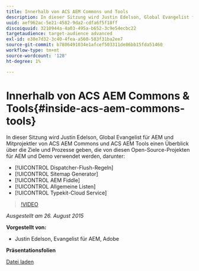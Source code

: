 ```yaml
---
title: Innerhalb von ACS AEM Commons und Tools
description: In dieser Sitzung wird Justin Edelson, Global Evangelist für AEM und Mitprojektler von ACS AEM Commons und ACS AEM Tools einen Überblick über die Ziele und Prozesse geben, die von diesen Open-Source-Projekten für AEM und Demo verwendet werden.
uuid: aef962ac-5e21-4582-9da2-cdfa6f5f18ff
discoiquuid: 3210944a-4a03-495a-b652-3c9e54ecbc22
targetaudience: target-audience advanced
exl-id: e38e7d32-3c40-4fea-a560-583f31ba2ee7
source-git-commit: b7806491034e1afcef503311de86bb15fda51460
workflow-type: tm+mt
source-wordcount: '128'
ht-degree: 1%

---
```


# Innerhalb von ACS AEM Commons &amp; Tools{#inside-acs-aem-commons-tools}

In dieser Sitzung wird Justin Edelson, Global Evangelist für AEM und Mitprojektler von ACS AEM Commons und ACS AEM Tools einen Überblick über die Ziele und Prozesse geben, die von diesen Open-Source-Projekten für AEM und Demo verwendet werden, darunter:

* [!UICONTROL Dispatcher-Flush-Regeln]
* [!UICONTROL Sitemap Generator]
* [!UICONTROL AEM Fiddle]
* [!UICONTROL Allgemeine Listen]
* [!UICONTROL Typekit-Cloud Service]

>[!VIDEO](https://video.tv.adobe.com/v/19374/?quality=9)

*Ausgestellt am 26. August 2015*

**Vorgestellt von:**

* Justin Edelson, Evangelist für AEM, Adobe

**Präsentationsfolien**

[Datei laden](assets/08262015-commons-and-tools.pptx)
<!--
[Get back to the Overview](https://helpx.adobe.com/experience-manager/kt/eseminars/gems/aem-index.html)
-->
